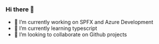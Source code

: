 ### Hi there 👋

- 🔭 I’m currently working on SPFX and Azure Development
- 🌱 I’m currently learning typescript
- 👯 I’m looking to collaborate on Github projects

<!--
**Ravikadri/ravikadri** is a ✨ _special_ ✨ repository because its `README.md` (this file) appears on your GitHub profile.

Here are some ideas to get you started:

- 🔭 I’m currently working on ...
- 🌱 I’m currently learning ...
- 👯 I’m looking to collaborate on ...
- 🤔 I’m looking for help with ...
- 💬 Ask me about ...
- 📫 How to reach me: ...
- 😄 Pronouns: ...
- ⚡ Fun fact: ...
-->
